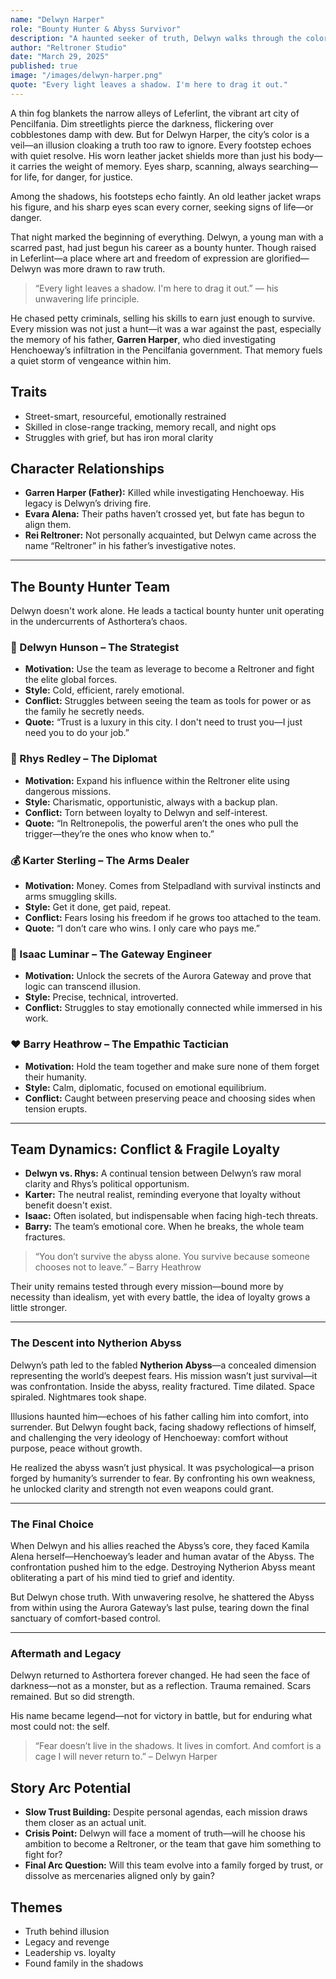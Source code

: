 ```yaml
---
name: "Delwyn Harper"
role: "Bounty Hunter & Abyss Survivor"
description: "A haunted seeker of truth, Delwyn walks through the colorful illusions of Pencilfania to reveal the shadows beneath."
author: "Reltroner Studio"
date: "March 29, 2025"
published: true
image: "/images/delwyn-harper.png"
quote: "Every light leaves a shadow. I'm here to drag it out."
---
```


A thin fog blankets the narrow alleys of Leferlint, the vibrant art city of Pencilfania. Dim streetlights pierce the darkness, flickering over cobblestones damp with dew. But for Delwyn Harper, the city’s color is a veil—an illusion cloaking a truth too raw to ignore. Every footstep echoes with quiet resolve. His worn leather jacket shields more than just his body—it carries the weight of memory. Eyes sharp, scanning, always searching—for life, for danger, for justice.

Among the shadows, his footsteps echo faintly. An old leather jacket wraps his figure, and his sharp eyes scan every corner, seeking signs of life—or danger.

That night marked the beginning of everything. Delwyn, a young man with a scarred past, had just begun his career as a bounty hunter. Though raised in Leferlint—a place where art and freedom of expression are glorified—Delwyn was more drawn to raw truth.

> “Every light leaves a shadow. I'm here to drag it out.” — his unwavering life principle.

He chased petty criminals, selling his skills to earn just enough to survive. Every mission was not just a hunt—it was a war against the past, especially the memory of his father, **Garren Harper**, who died investigating Henchoeway’s infiltration in the Pencilfania government. That memory fuels a quiet storm of vengeance within him.

## Traits
- Street-smart, resourceful, emotionally restrained
- Skilled in close-range tracking, memory recall, and night ops
- Struggles with grief, but has iron moral clarity

## Character Relationships
- **Garren Harper (Father):** Killed while investigating Henchoeway. His legacy is Delwyn’s driving fire.
- **Evara Alena:** Their paths haven’t crossed yet, but fate has begun to align them.
- **Rei Reltroner:** Not personally acquainted, but Delwyn came across the name “Reltroner” in his father’s investigative notes.

---

## The Bounty Hunter Team
Delwyn doesn't work alone. He leads a tactical bounty hunter unit operating in the undercurrents of Asthortera’s chaos.

### 🧊 Delwyn Hunson – The Strategist
- **Motivation:** Use the team as leverage to become a Reltroner and fight the elite global forces.
- **Style:** Cold, efficient, rarely emotional.
- **Conflict:** Struggles between seeing the team as tools for power or as the family he secretly needs.
- **Quote:** “Trust is a luxury in this city. I don't need to trust you—I just need you to do your job.”

### 🦊 Rhys Redley – The Diplomat
- **Motivation:** Expand his influence within the Reltroner elite using dangerous missions.
- **Style:** Charismatic, opportunistic, always with a backup plan.
- **Conflict:** Torn between loyalty to Delwyn and self-interest.
- **Quote:** “In Reltronepolis, the powerful aren’t the ones who pull the trigger—they’re the ones who know when to.”

### 💰 Karter Sterling – The Arms Dealer
- **Motivation:** Money. Comes from Stelpadland with survival instincts and arms smuggling skills.
- **Style:** Get it done, get paid, repeat.
- **Conflict:** Fears losing his freedom if he grows too attached to the team.
- **Quote:** “I don’t care who wins. I only care who pays me.”

### 🧠 Isaac Luminar – The Gateway Engineer
- **Motivation:** Unlock the secrets of the Aurora Gateway and prove that logic can transcend illusion.
- **Style:** Precise, technical, introverted.
- **Conflict:** Struggles to stay emotionally connected while immersed in his work.

### ❤️ Barry Heathrow – The Empathic Tactician
- **Motivation:** Hold the team together and make sure none of them forget their humanity.
- **Style:** Calm, diplomatic, focused on emotional equilibrium.
- **Conflict:** Caught between preserving peace and choosing sides when tension erupts.

---

## Team Dynamics: Conflict & Fragile Loyalty
- **Delwyn vs. Rhys:** A continual tension between Delwyn’s raw moral clarity and Rhys’s political opportunism.
- **Karter:** The neutral realist, reminding everyone that loyalty without benefit doesn't exist.
- **Isaac:** Often isolated, but indispensable when facing high-tech threats.
- **Barry:** The team’s emotional core. When he breaks, the whole team fractures.

> “You don’t survive the abyss alone. You survive because someone chooses not to leave.” – Barry Heathrow

Their unity remains tested through every mission—bound more by necessity than idealism, yet with every battle, the idea of loyalty grows a little stronger.

---

### The Descent into Nytherion Abyss
Delwyn’s path led to the fabled **Nytherion Abyss**—a concealed dimension representing the world’s deepest fears. His mission wasn’t just survival—it was confrontation. Inside the abyss, reality fractured. Time dilated. Space spiraled. Nightmares took shape.

Illusions haunted him—echoes of his father calling him into comfort, into surrender. But Delwyn fought back, facing shadowy reflections of himself, and challenging the very ideology of Henchoeway: comfort without purpose, peace without growth.

He realized the abyss wasn’t just physical. It was psychological—a prison forged by humanity’s surrender to fear. By confronting his own weakness, he unlocked clarity and strength not even weapons could grant.

---

### The Final Choice
When Delwyn and his allies reached the Abyss’s core, they faced Kamila Alena herself—Henchoeway’s leader and human avatar of the Abyss. The confrontation pushed him to the edge. Destroying Nytherion Abyss meant obliterating a part of his mind tied to grief and identity.

But Delwyn chose truth. With unwavering resolve, he shattered the Abyss from within using the Aurora Gateway’s last pulse, tearing down the final sanctuary of comfort-based control.

---

### Aftermath and Legacy
Delwyn returned to Asthortera forever changed. He had seen the face of darkness—not as a monster, but as a reflection. Trauma remained. Scars remained. But so did strength.

His name became legend—not for victory in battle, but for enduring what most could not: the self.

> “Fear doesn’t live in the shadows. It lives in comfort. And comfort is a cage I will never return to.” – Delwyn Harper


## Story Arc Potential
- **Slow Trust Building:** Despite personal agendas, each mission draws them closer as an actual unit.
- **Crisis Point:** Delwyn will face a moment of truth—will he choose his ambition to become a Reltroner, or the team that gave him something to fight for?
- **Final Arc Question:** Will this team evolve into a family forged by trust, or dissolve as mercenaries aligned only by gain?

## Themes
- Truth behind illusion  
- Legacy and revenge  
- Leadership vs. loyalty  
- Found family in the shadows
